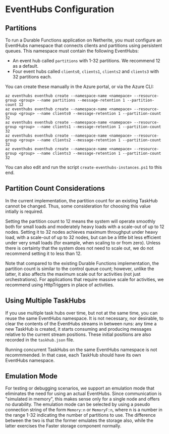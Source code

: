 # EventHubs Configuration

## Partitions

To run a Durable Functions application on Netherite, you must configure an EventHubs namespace that connects clients and partitions using persistent queues. This namespace must contain the following EventHubs:

* An event hub called `partitions` with 1-32 partitions. We recommend 12 as a default.
* Four event hubs called `clients0`, `clients1`, `clients2` and `clients3` with 32 partitions each.

You can create these manually in the Azure portal, or via the Azure CLI:

```shell
az eventhubs eventhub create --namespace-name <namepace> --resource-group <group> --name partitions --message-retention 1 --partition-count 12
az eventhubs eventhub create --namespace-name <namepace> --resource-group <group> --name clients0 --message-retention 1 --partition-count 32
az eventhubs eventhub create --namespace-name <namepace> --resource-group <group> --name clients1 --message-retention 1 --partition-count 32
az eventhubs eventhub create --namespace-name <namepace> --resource-group <group> --name clients2 --message-retention 1 --partition-count 32
az eventhubs eventhub create --namespace-name <namepace> --resource-group <group> --name clients3 --message-retention 1 --partition-count 32
```

You can also edit and run the script `create-eventhubs-instances.ps1` to this end.  


## Partition Count Considerations

In the current implementation, the partition count for an existing TaskHub cannot be changed. Thus, some consideration for choosing this value intially is required.

Setting the partition count to 12 means the system will operate smoothly both for small loads and moderately heavy loads with a scale-out of up to 12 nodes. Setting it to 32 nodes achieves maximum throughput under heavy load, with a scale-out of up to 32 nodes, but can be a little bit less efficient under very small loads (for example, when scaling to or from zero). Unless there is certainty that the system does not need to scale out, we do not recommend setting it to less than 12.

Note that compared to the existing Durable Functions implementation, the partition count is similar to the control queue count; however, unlike the latter, it also affects the maximum scale out for activities (not just orchestrations). For applications that require massive scale for activities, we recommend using HttpTriggers in place of activities.


## Using Multiple TaskHubs

If you use multiple task hubs over time, but not at the same time, you can reuse the same EventHubs namespace. It is not necessary, nor desirable, to clear the contents of the EventHubs streams in between runs: any time a new TaskHub is created, it starts consuming and producing messages relative to the current stream positions. These initial positions are also recorded in the `taskhub.json` file.

Running concurrent TaskHubs on the same EventHubs namespace is not recommmended. In that case, each TaskHub should have its own EventHubs namespace.

## Emulation Mode

For testing or debugging scenarios, we support an emulation mode that eliminates the need for using an actual EventHubs. Since communication is "simulated in memory", this makes sense only for a single node and offers no durability. The emulation mode can be selected by using a pseudo connection string of the form `Memory:n` or `MemoryF:n`, where n is a number in the range 1-32 indicating the number of partitions to use. The difference between the two is that the former emulates the storage also, while the latter exercises the Faster storage component normally.

